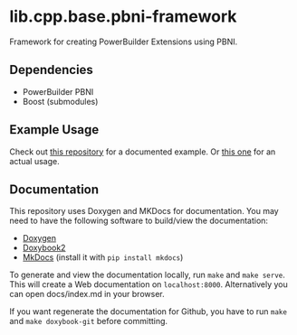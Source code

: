 # lib.cpp.base.pbni-framework
Framework for creating PowerBuilder Extensions using PBNI.

## Dependencies
 - PowerBuilder PBNI
 - Boost (submodules)

## Example Usage
Check out [this repository](https://github.com/informaticon/div.cpp.base.pbni-framework-usage-example) for a documented example. Or [this one](https://github.com/informaticon/lib.pbni.base.tse) for an actual usage. 


## Documentation
This repository uses Doxygen and MKDocs for documentation.
You may need to have the following software to build/view the documentation:
* [Doxygen](https://www.doxygen.nl)
* [Doxybook2](https://github.com/matusnovak/doxybook2)
* [MkDocs](https://www.mkdocs.org/) (install it with `pip install mkdocs`)

To generate and view the documentation locally, run `make` and `make serve`.
This will create a Web documentation on `localhost:8000`. Alternatively you can open docs/index.md in your browser.

If you want regenerate the documentation for Github, you have to run `make` and `make doxybook-git` before committing.
